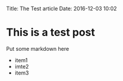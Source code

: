 Title: The Test article
Date: 2016-12-03 10:02
# This is a test post

Put some markdown here

* item1
* imte2
* item3

